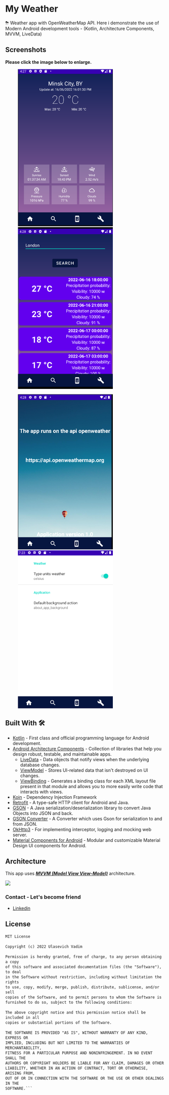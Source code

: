 # My Weather
⛈ Weather app with OpenWeatherMap API.  Here i demonstrate the use of Modern Android development tools - (Kotlin, Architecture Components, MVVM, LiveData)

## Screenshots

**Please click the image below to enlarge.**


<img src="https://github.com/UlasevichVadim/MyWeather/blob/main/Screenshot/Screenshot_1.1.png" width="300" hspace="40"><img src="https://github.com/UlasevichVadim/MyWeather/blob/main/Screenshot/Screenshot_1.2.png" width="300" hspace="40">

<img src="https://github.com/UlasevichVadim/MyWeather/blob/main/Screenshot/Screenshot_1%2C3.png" width="300" hspace="40"><img src="https://github.com/UlasevichVadim/MyWeather/blob/main/Screenshot/Screenshot_1%2C4.png" width="300" hspace="40">



## Built With 🛠
- [Kotlin](https://kotlinlang.org/) - First class and official programming language for Android development.
- [Android Architecture Components](https://developer.android.com/topic/libraries/architecture) - Collection of libraries that help you design robust, testable, and maintainable apps.
  - [LiveData](https://developer.android.com/topic/libraries/architecture/livedata) - Data objects that notify views when the underlying database changes.
  - [ViewModel](https://developer.android.com/topic/libraries/architecture/viewmodel) - Stores UI-related data that isn't destroyed on UI changes. 
  - [ViewBinding](https://developer.android.com/topic/libraries/view-binding) - Generates a binding class for each XML layout file present in that module and allows you to more easily write code that interacts with views.
- [Koin](https://insert-koin.io) - Dependency Injection Framework
- [Retrofit](https://square.github.io/retrofit/) - A type-safe HTTP client for Android and Java.
- [GSON](https://github.com/google/gson) - A Java serialization/deserialization library to convert Java Objects into JSON and back.
- [GSON Converter](https://github.com/square/retrofit/tree/master/retrofit-converters/gson) - A Converter which uses Gson for serialization to and from JSON.
- [OkHttp3](https://github.com/square/okhttp) -  For implementing interceptor, logging and mocking web server.
- [Material Components for Android](https://github.com/material-components/material-components-android) - Modular and customizable Material Design UI components for Android.


## Architecture
This app uses [***MVVM (Model View View-Model)***](https://developer.android.com/jetpack/docs/guide#recommended-app-arch) architecture.

![](https://developer.android.com/topic/libraries/architecture/images/final-architecture.png)


### Contact - Let's become friend
- [Linkedin](https://www.linkedin.com/in/vadim-ulasevich-329074212/)

## License

```
MIT License

Copyright (c) 2022 Ulasevich Vadim

Permission is hereby granted, free of charge, to any person obtaining a copy
of this software and associated documentation files (the "Software"), to deal
in the Software without restriction, including without limitation the rights
to use, copy, modify, merge, publish, distribute, sublicense, and/or sell
copies of the Software, and to permit persons to whom the Software is
furnished to do so, subject to the following conditions:

The above copyright notice and this permission notice shall be included in all
copies or substantial portions of the Software.

THE SOFTWARE IS PROVIDED "AS IS", WITHOUT WARRANTY OF ANY KIND, EXPRESS OR
IMPLIED, INCLUDING BUT NOT LIMITED TO THE WARRANTIES OF MERCHANTABILITY,
FITNESS FOR A PARTICULAR PURPOSE AND NONINFRINGEMENT. IN NO EVENT SHALL THE
AUTHORS OR COPYRIGHT HOLDERS BE LIABLE FOR ANY CLAIM, DAMAGES OR OTHER
LIABILITY, WHETHER IN AN ACTION OF CONTRACT, TORT OR OTHERWISE, ARISING FROM,
OUT OF OR IN CONNECTION WITH THE SOFTWARE OR THE USE OR OTHER DEALINGS IN THE
SOFTWARE.```

